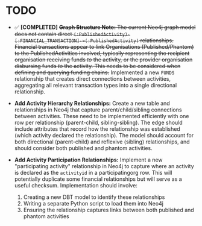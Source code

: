 # TODO

- ✅ **[COMPLETED]** ~~**Graph Structure Note:** The current Neo4j graph model does not contain direct `(:PublishedActivity)-[:FINANCIAL_TRANSACTION]->(:PublishedActivity)` relationships. Financial transactions appear to link Organisations (Published/Phantom) to the PublishedActivities involved, typically representing the recipient organisation receiving funds *to* the activity, or the provider organisation disbursing funds *to* the activity. This needs to be considered when defining and querying funding chains.~~ Implemented a new `FUNDS` relationship that creates direct connections between activities, aggregating all relevant transaction types into a single directional relationship.

- **Add Activity Hierarchy Relationships:** Create a new table and relationships in Neo4j that capture parent/child/sibling connections between activities. These need to be implemented efficiently with one row per relationship (parent-child, sibling-sibling). The edge should include attributes that record how the relationship was established (which activity declared the relationship). The model should account for both directional (parent-child) and reflexive (sibling) relationships, and should consider both published and phantom activities.

- **Add Activity Participation Relationships:** Implement a new "participating activity" relationship in Neo4j to capture where an activity is declared as the `activityid` in a participatingorg row. This will potentially duplicate some financial relationships but will serve as a useful checksum. Implementation should involve:
  1. Creating a new DBT model to identify these relationships
  2. Writing a separate Python script to load them into Neo4j
  3. Ensuring the relationship captures links between both published and phantom activities 